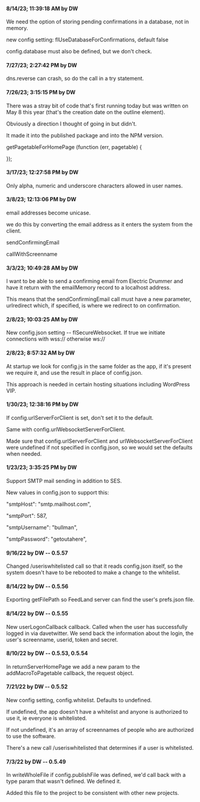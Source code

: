 #### 8/14/23; 11:39:18 AM by DW

We need the option of storing pending confirmations in a database, not in memory. 

new config setting: flUseDatabaseForConfirmations, default false

config.database must also be defined, but we don't check.

#### 7/27/23; 2:27:42 PM by DW

dns.reverse can crash, so do the call in a try statement.

#### 7/26/23; 3:15:15 PM by DW

There was a stray bit of code that's first running today but was written on May 8 this year (that's the creation date on the outline element). 

Obviously a direction I thought of going in but didn't.

It made it into the published package and into the NPM version. 

getPagetableForHomePage (function (err, pagetable) { 

});

#### 3/17/23; 12:27:58 PM by DW

Only alpha, numeric and underscore characters allowed in user names.

#### 3/8/23; 12:13:06 PM by DW

email addresses become unicase.

we do this by converting the email address as it enters the system from the client. 

sendConfirmingEmail

callWithScreenname

#### 3/3/23; 10:49:28 AM by DW

I want to be able to send a confirming email from Electric Drummer and have it return with the emailMemory record to a localhost address. 

This means that the sendConfirmingEmail call must have a new parameter, urlredirect which, if specified, is where we redirect to on confirmation.

#### 2/8/23; 10:03:25 AM by DW

New config.json setting -- flSecureWebsocket. If true we initiate connections with wss:// otherwise ws://

#### 2/8/23; 8:57:32 AM by DW

At startup we look for config.js in the same folder as the app, if it's present we require it, and use the result in place of config.json.

This approach is needed in certain hosting situations including WordPress VIP. 

#### 1/30/23; 12:38:16 PM by DW

If config.urlServerForClient is set, don't set it to the default. 

Same with config.urlWebsocketServerForClient.

Made sure that config.urlServerForClient and urlWebsocketServerForClient were undefined if not specified in config.json, so we would set the defaults when needed.

#### 1/23/23; 3:35:25 PM by DW

Support SMTP mail sending in addition to SES.

New values in config.json to support this:

"smtpHost": "smtp.mailhost.com",

"smtpPort": 587,

"smtpUsername": "bullman",

"smtpPassword": "getoutahere",

#### 9/16/22 by DW -- 0.5.57

Changed /useriswhitelisted call so that it reads config.json itself, so the system doesn't have to be rebooted to make a change to the whitelist.

#### 8/14/22 by DW -- 0.5.56

Exporting getFilePath so FeedLand server can find the user's prefs.json file. 

#### 8/14/22 by DW -- 0.5.55

New userLogonCallback callback. Called when the user has successfully logged in via davetwitter. We send back the information about the login, the user's screenname, userid, token and secret. 

#### 8/10/22 by DW -- 0.5.53, 0.5.54

In returnServerHomePage we add a new param to the addMacroToPagetable callback, the request object. 

#### 7/21/22 by DW -- 0.5.52

New config setting, config.whitelist. Defaults to undefined. 

If undefined, the app doesn't have a whitelist and anyone is authorized to use it, ie everyone is whitelisted. 

If not undefined, it's an array of screennames of people who are authorized to use the software. 

There's a new call /useriswhitelisted that determines if a user is whitelisted. 

#### 7/3/22 by DW -- 0.5.49

In writeWholeFile if config.publishFile was defined, we'd call back with a type param that wasn't defined. We defined it. 

Added this file to the project to be consistent with other new projects.

